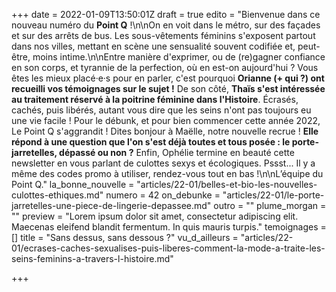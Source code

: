 +++
date = 2022-01-09T13:50:01Z
draft = true
edito = "Bienvenue dans ce nouveau numéro du **Point Q** !\n\nOn en voit dans le métro, sur des façades et sur des arrêts de bus. Les sous-vêtements féminins s'exposent partout dans nos villes, mettant en scène une sensualité souvent codifiée et, peut-être, moins intime.\n\nEntre manière d'exprimer, ou de (re)gagner confiance en son corps, et tyrannie de la perfection, où en est-on aujourd'hui ? Vous êtes les mieux placé·e·s pour en parler, c'est pourquoi **Orianne (+ qui ?) ont recueilli vos témoignages sur le sujet !** De son côté, **Thaïs s'est intéressée au traitement réservé à la poitrine féminine dans l'Histoire**. Écrasés, cachés, puis libérés, autant vous dire que les seins n'ont pas toujours eu une vie facile ! Pour le débunk, et pour bien commencer cette année 2022, Le Point Q s'aggrandit ! Dites bonjour à Maëlle, notre nouvelle recrue ! **Elle répond à une question que l'on s'est déjà toutes et tous posée : le porte-jarretelles, dépassé ou non ?** Enfin, Ophélie termine en beauté cette newsletter en vous parlant de culottes sexys et écologiques. Pssst... Il y a même des codes promo à utiliser, rendez-vous tout en bas !\n\nL’équipe du Point Q."
la_bonne_nouvelle = "articles/22-01/belles-et-bio-les-nouvelles-culottes-ethiques.md"
numero = 42
on_debunke = "articles/22-01/le-porte-jarretelles-une-piece-de-lingerie-depassee.md"
outro = ""
plume_morgan = ""
preview = "Lorem ipsum dolor sit amet, consectetur adipiscing elit. Maecenas eleifend blandit fermentum. In quis mauris turpis."
temoignages = []
title = "Sans dessus, sans dessous ?"
vu_d_ailleurs = "articles/22-01/ecrases-caches-sexualises-puis-liberes-comment-la-mode-a-traite-les-seins-feminins-a-travers-l-histoire.md"

+++
